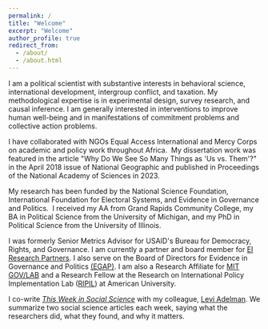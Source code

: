 ```yaml
---
permalink: /
title: "Welcome"
excerpt: "Welcome"
author_profile: true
redirect_from: 
  - /about/
  - /about.html
---
```


I am a political scientist with substantive interests in behavioral science, international development, intergroup conflict, and taxation<!--psychology, media and observational learning, learning and behavior -->. My methodological expertise is in experimental design, survey research, and causal inference. I am generally interested in interventions to improve human well-being and in manifestations of commitment problems and collective action problems.

I have collaborated with NGOs Equal Access International and Mercy Corps on academic and policy work throughout Africa.  My dissertation work was featured in the article "Why Do We See So Many Things as 'Us vs. Them'?" in the April 2018 issue of National Geographic and published in Proceedings of the National Academy of Sciences in 2023.

My research has been funded by the National Science Foundation, International Foundation for Electoral Systems, and Evidence in Governance and Politics.  I received my AA from Grand Rapids Community College, my BA in Political Science from the University of Michigan, and my PhD in Political Science from the University of Illinois.

I was formerly Senior Metrics Advisor for USAID's Bureau for Democracy, Rights, and Governance. I am currently a partner and board member for [EI Research Partners](https://www.eiresearchpartners.com/partners). I also serve on the Board of Directors for Evidence in Governance and Politics [(EGAP)](https://egap.org/about/). I am also a Research Affiliate for [MIT GOV/LAB](https://mitgovlab.org/people/chris-grady/) and a Research Fellow at the Research on International Policy Implementation Lab ([RIPIL](https://www.ripilab.com/about)) at American University.

I co-write [_This Week in Social Science_](https://substack.com/@twissweekly) with my colleague, [Levi Adelman](https://scholar.google.com/citations?user=xIv67rwAAAAJ&hl=en). We summarize two social science articles each week, saying what the researchers did, what they found, and why it matters.
